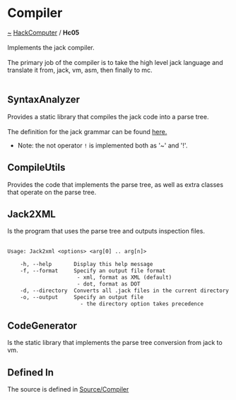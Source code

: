 <a id="compiler"></a>
<h1>Compiler</h1>
<a id="a01572"></a>
<a href="https://github.com/CharlesCarley/HackComputer#~">~</a>
<a href="index.md#index">HackComputer</a>
<span class="inline-text">/</span>
<span class="bold-text"><b>Hc05</b></span>
<br/>
<br/>
<span class="inline-text">Implements the jack compiler.</span>
<br/>
<br/>
<span class="inline-text">
The primary job of the compiler is to take the high level jack language and translate it from, jack, vm, asm, then finally to mc.</span>
<br/>
<br/>
<a id="a01572_1hc05syntaxanalyzer"></a>
<a id="syntaxanalyzer"></a>
<h2>SyntaxAnalyzer</h2>
<span class="inline-text">Provides a static library that compiles the jack code into a parse tree. </span>
<br/>
<br/>
<span class="inline-text">
The definition for the jack grammar can be found </span>
<a href="../../Source/Compiler/Analyzer/Jack.grm#here.">here.</a>
<ul>
<li><span class="inline-text">Note: the not operator </span>
<code class="typewriter">!</code>
<span class="inline-text"> is implemented both as &apos;~&apos; and &apos;!&apos;.</span>
</li>
</ul>
<a id="a01572_1hc05compileutils"></a>
<a id="compileutils"></a>
<h2>CompileUtils</h2>
<span class="inline-text">Provides the code that implements the parse tree, as well as extra classes that operate on the parse tree.</span>
<a id="a01572_1hc05jack2xml"></a>
<a id="jack2xml"></a>
<h2>Jack2XML</h2>
<span class="inline-text">Is the program that uses the parse tree and outputs inspection files. </span>
<br/>
<br/>

```txt
Usage: Jack2xml <options> <arg[0] .. arg[n]>

    -h, --help       Display this help message
    -f, --format     Specify an output file format
                      - xml, format as XML (default)
                      - dot, format as DOT
    -d, --directory  Converts all .jack files in the current directory to .xml
    -o, --output     Specify an output file
                       - the directory option takes precedence
```
<a id="a01572_1hc05codegenerator"></a>
<a id="codegenerator"></a>
<h2>CodeGenerator</h2>
<span class="inline-text">Is the static library that implements the parse tree conversion from jack to vm.</span>
<a id="a01572_1hc05defined"></a>
<a id="defined-in"></a>
<h2>Defined In</h2>
<span class="inline-text">The source is defined in </span>
<a href="../../Source/Compiler/#source-compiler">Source/Compiler</a>
</div>
</div>
</body>
</html>
